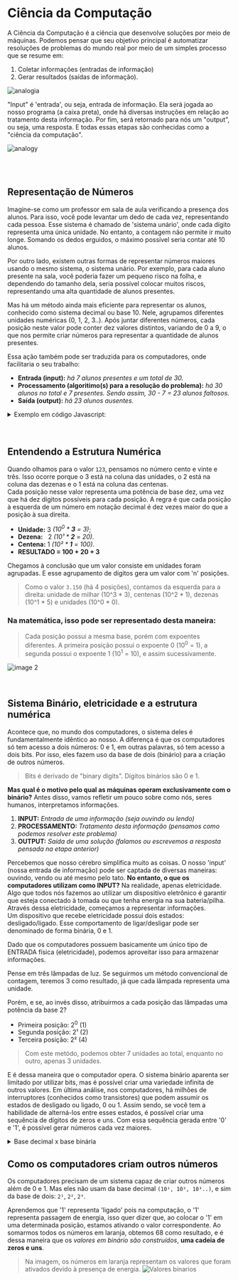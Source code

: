 # Ciência da Computação 
A Ciência da Computação é a ciência que desenvolve soluções por meio de máquinas. 
Podemos pensar que seu objetivo principal é automatizar resoluções de problemas do mundo real por meio de 
um simples processo que se resume em: 
1. Coletar informações (entradas de informação) 
2. Gerar resultados (saídas de informação).


![analogia](https://github.com/FireguiQueen/CC50/assets/98475125/62364135-bb2d-467b-b31e-9bd1114e2061)

"Input" é 'entrada', ou seja, entrada de informação. Ela será jogada ao nosso programa (a caixa preta), onde há diversas instruções em relação ao tratamento desta informação. Por fim, será retornado para nós um "output", ou seja, uma resposta. E todas essas etapas são conhecidas como a "ciência da computação".
<!-- ![Analogia](https://github.com/FireguiQueen/CS50/assets/98475125/3ffe9e35-0957-4f60-909b-1daaff680c24) --> 
![analogy](https://github.com/FireguiQueen/CS50/assets/98475125/7fa663ed-7394-40e8-8bc7-0432a941f65b)


</br>
</br>


## Representação de Números
Imagine-se como um professor em sala de aula verificando a presença dos alunos. Para isso, você pode levantar um dedo de cada vez, representando cada pessoa. Esse sistema é chamado de 'sistema unário', onde cada dígito representa uma única unidade. No entanto, a contagem não permite ir muito longe. Somando os dedos erguidos, o máximo possível seria contar até 10 alunos.

Por outro lado, existem outras formas de representar números maiores usando o mesmo sistema, o sistema unário. 
Por exemplo, para cada aluno presente na sala, você poderia fazer um pequeno risco na folha, e dependendo do tamanho dela, seria possível colocar muitos riscos, representando uma alta quantidade de alunos presentes.

Mas há um método ainda mais eficiente para representar os alunos, conhecido como sistema decimal ou base 10. 
Nele, agrupamos diferentes unidades numéricas (0, 1, 2, 3..). 
Após juntar diferentes números, cada posição neste valor pode conter dez valores distintos, variando de 0 a 9, o que nos permite criar números para representar a quantidade de alunos presentes.

Essa ação também pode ser traduzida para os computadores, onde facilitaria o seu trabalho:
- **Entrada (input):** _há 7 alunos presentes e um total de 30._
- **Processamento (algoritimo(s) para a resolução do problema):** _há 30 alunos no total e 7 presentes. Sendo assim, 30 - 7 = 23 alunos faltosos._
- **Saída (output):** _há 23 alunos ausentes._
<details>
    <summary>Exemplo em código Javascript:</summary>
<code>  function alunosFaltosos(alunosPresentes, totalAlunos){
            console.log(totalAlunos - alunosPresentes);
        }
        alunosFaltosos(7, 30);
</code>
</details>


</br>
</br>

## Entendendo a Estrutura Numérica
Quando olhamos para o valor `123`, pensamos no número cento e vinte e três. Isso ocorre porque o 3 está na coluna das unidades, o 2 está na coluna das dezenas e o 1 está na coluna das centenas. </br>
Cada posição nesse valor representa uma potência de base dez, uma vez que há dez dígitos possíveis para cada posição. A regra é que cada posição à esquerda de um número em notação decimal é dez vezes maior do que a posição à sua direita.
- **Unidade:** 3 _(10<sup>0</sup> * __3__ = 3)_;
- **Dezena:** &nbsp; 2  _(10¹ * __2__ = 20)_.
- **Centena:** 1 _(10² * __1__ = 100)_.
- **RESULTADO = 100 + 20 + 3**

Chegamos à conclusão que um valor consiste em unidades foram agrupadas. E esse agrupamento de dígitos gera um valor com 'n' posições. 
> Como o valor `3.150` (há 4 posições), contamos da esquerda para a direita: unidade de milhar (10^3 * 3), centenas (10^2 * 1), dezenas (10^1 * 5) e unidades (10^0 * 0).


### Na matemática, isso pode ser representado desta maneira: 
> Cada posição possui a mesma base, porém com expoentes diferentes. A primeira posição possui o expoente 0 (10<sup>0</sup> = 1), a segunda possui o expoente 1 (10<sup>1</sup> = 10), e assim sucessivamente.  <a name="img1"> </a>

![image 2](https://github.com/FireguiQueen/CC50/assets/98475125/43cf09fb-06c8-4d56-906b-0cd7022c1f76) 


</br>

## Sistema Binário, eletricidade e a estrutura numérica
Acontece que, no mundo dos computadores, o sistema deles é fundamentalmente idêntico ao nosso.
A diferença é que os computadores só tem acesso a dois números: 0 e 1, em outras palavras, só tem acesso a dois bits. Por isso, eles fazem uso da base de dois (binário) para a criação de outros números. 
> Bits é derivado de "binary digits". Dígitos binários são 0 e 1. 

__Mas qual é o motivo pelo qual as máquinas operam exclusivamente com o binário?__
Antes disso, vamos refletir um pouco sobre como nós, seres humanos, interpretamos informações.
1. __INPUT:__ _Entrada de uma informação (seja ouvindo ou lendo)_
2. __PROCESSAMENTO:__ _Tratamento desta informação (pensamos como podemos resolver este problema)_
3. __OUTPUT:__ _Saída de uma solução (falamos ou escrevemos a resposta pensada na etapa anterior)_

Percebemos que nosso cérebro simplifica muito as coisas. O nosso 'input' (nossa entrada de informação) pode ser captada de diversas maneiras: ouvindo, vendo ou até mesmo pelo tato.
__No entanto, o que os computadores utilizam como INPUT?__ Na realidade, apenas eletricidade.
Algo que todos nós fazemos ao utilizar um dispositivo eletrônico é garantir que esteja conectado à tomada ou que tenha energia na sua bateria/pilha.
Através dessa eletricidade, começamos a representar informações. </br>
Um dispositivo que recebe eletricidade possui dois estados: desligado/ligado. Esse comportamento de ligar/desligar pode ser denominado de forma binária, 0 e 1.

Dado que os computadores possuem basicamente um único tipo de ENTRADA física (eletricidade), podemos aproveitar isso para armazenar informações.

Pense em três lâmpadas de luz. Se seguirmos um método convencional de contagem, teremos 3 como resultado, já que cada lâmpada representa uma unidade.

Porém, e se, ao invés disso, atribuirmos a cada posição das lâmpadas uma potência da base 2? 
- Primeira posição:   2<sup>0</sup> (1)
- Segunda posição:    2¹ (2)
- Terceira posição:   2² (4)
> Com este metódo, podemos obter 7 unidades ao total, enquanto no outro, apenas 3 unidades.

E é dessa maneira que o computador opera. O sistema binário aparenta ser limitado por utilizar bits, mas é possível criar uma variedade infinita de outros valores. Em última análise, nos computadores, há milhões de interruptores (conhecidos como transistores) que podem assumir os estados de desligado ou ligado, 0 ou 1. Assim sendo, se você tem a habilidade de alterná-los entre esses estados, é possível criar uma sequência de dígitos de zeros e uns. Com essa sequência gerada entre '0' e '1', é possível gerar números cada vez maiores.

<details>
    <summary>Base decimal x base binária</summary>
    <h4>..10 <sup>4</sup> &nbsp; 10 <sup>3</sup>&nbsp; 10 <sup>2</sup> &nbsp; 10 <sup>1</sup>&nbsp; 10 <sup>0</sup> </h4>
    <img src="https://github.com/FireguiQueen/CC50/assets/98475125/6f0a983d-9674-4378-857c-24dc1469336c"/>
    <h4>..10 <sup>8</sup> &nbsp; 2 <sup>4</sup>&nbsp; 2 <sup>2</sup> &nbsp; 2 <sup>1</sup>&nbsp; 2 <sup>0</sup> </h4> <a name="img2">
    <img src="https://github.com/FireguiQueen/CC50/assets/98475125/38d021f4-3a21-4420-a6f5-553ab31b898e"/>
</details>


## Como os computadores criam outros números
Os computadores precisam de um sistema capaz de criar outros números além de 0 e 1. Mas eles não usam da base decimal `(10¹, 10², 10³..)`, e sim da base de dois: `2¹`, `2²`, `2³`. 

Aprendemos que '1' representa 'ligado' pois na computação, o '1' representa passagem de energia, isso quer dizer que, ao colocar o '1' em uma determinada posição, estamos ativando o valor correspondente. Ao somarmos todos os números em laranja, obtemos 68 como resultado, e é dessa maneira que os _valores em binário são construídos_, __uma cadeia de zeros e uns__.

> Na imagem, os números em laranja representam os valores que foram ativados devido à presença de energia.
![Valores binarios](https://github.com/FireguiQueen/CC50/assets/98475125/736efe04-d419-4ace-9d14-83132d0a73a4)










